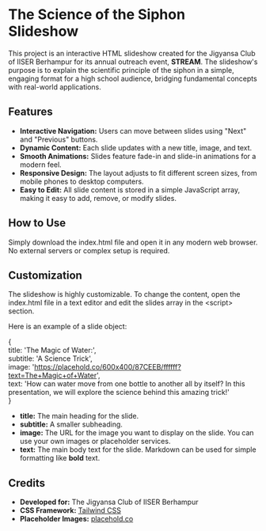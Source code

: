 # **The Science of the Siphon Slideshow**

This project is an interactive HTML slideshow created for the Jigyansa Club of IISER Berhampur for its annual outreach event, **STREAM**. The slideshow's purpose is to explain the scientific principle of the siphon in a simple, engaging format for a high school audience, bridging fundamental concepts with real-world applications.

## **Features**

* **Interactive Navigation:** Users can move between slides using "Next" and "Previous" buttons.  
* **Dynamic Content:** Each slide updates with a new title, image, and text.  
* **Smooth Animations:** Slides feature fade-in and slide-in animations for a modern feel.  
* **Responsive Design:** The layout adjusts to fit different screen sizes, from mobile phones to desktop computers.  
* **Easy to Edit:** All slide content is stored in a simple JavaScript array, making it easy to add, remove, or modify slides.

## **How to Use**

Simply download the index.html file and open it in any modern web browser. No external servers or complex setup is required.

## **Customization**

The slideshow is highly customizable. To change the content, open the index.html file in a text editor and edit the slides array in the \<script\> section.

Here is an example of a slide object:

{  
    title: 'The Magic of Water:',  
    subtitle: 'A Science Trick',  
    image: 'https://placehold.co/600x400/87CEEB/ffffff?text=The+Magic+of+Water',  
    text: 'How can water move from one bottle to another all by itself? In this presentation, we will explore the science behind this amazing trick\!'  
}

* **title:** The main heading for the slide.  
* **subtitle:** A smaller subheading.  
* **image:** The URL for the image you want to display on the slide. You can use your own images or placeholder services.  
* **text:** The main body text for the slide. Markdown can be used for simple formatting like **bold** text.

## **Credits**

* **Developed for:** The Jigyansa Club of IISER Berhampur  
* **CSS Framework:** [Tailwind CSS](https://tailwindcss.com/)  
* **Placeholder Images:** [placehold.co](https://placehold.co/)